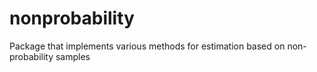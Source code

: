 # nonprobability
Package that implements various methods for estimation based on non-probability samples
